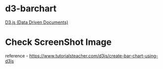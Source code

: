 # d3-barchart

[D3.js (Data Driven Documents)](https://d3js.org/)

# Check ScreenShot Image

reference -  https://www.tutorialsteacher.com/d3js/create-bar-chart-using-d3js